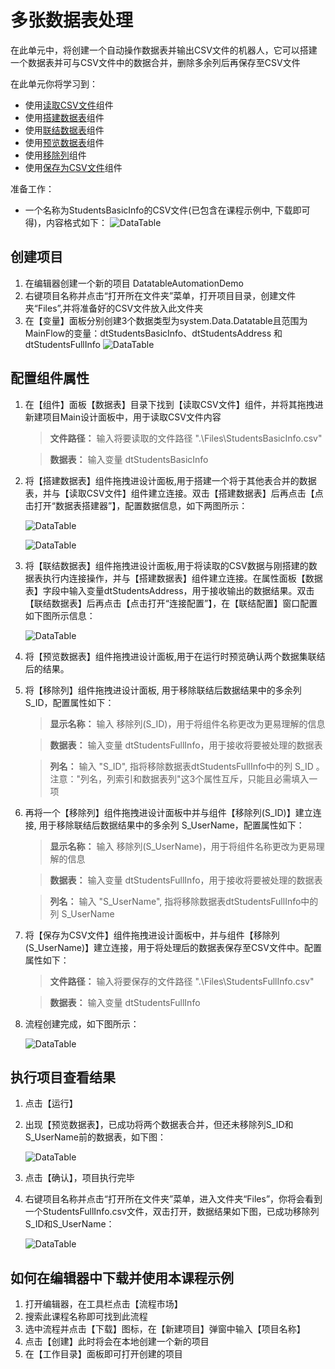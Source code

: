 
# 多张数据表处理

在此单元中，将创建一个自动操作数据表并输出CSV文件的机器人，它可以搭建一个数据表并可与CSV文件中的数据合并，删除多余列后再保存至CSV文件


在此单元你将学习到：
- 使用[读取CSV文件](https://academy.encoo.com/zh-cn/wiki/Activities/DataTable/ReadCSV.md?_v=v2020.1)组件
- 使用[搭建数据表](https://academy.encoo.com/zh-cn/wiki/Activities/DataTable/BuildDataTable.md?_v=v2020.1)组件
- 使用[联结数据表](https://academy.encoo.com/zh-cn/wiki/Activities/DataTable/JoinDataTable.md?_v=v2020.1)组件
- 使用[预览数据表](https://academy.encoo.com/zh-cn/wiki/Activities/DataTable/PreviewDataTable.md?_v=v2020.1)组件
- 使用[移除列](https://academy.encoo.com/zh-cn/wiki/Activities/DataTable/RemoveColumn.md?_v=v2020.1)组件
- 使用[保存为CSV文件](https://academy.encoo.com/zh-cn/wiki/Activities/DataTable/SaveToCSV.md?_v=v2020.1)组件

准备工作：
- 一个名称为StudentsBasicInfo的CSV文件(已包含在课程示例中, 下载即可得)，内容格式如下：
     ![DataTable](https://docimages.blob.core.chinacloudapi.cn/images/EncooLearn/Datatable/DT-1.png)

## 创建项目

1. 在编辑器创建一个新的项目 DatatableAutomationDemo 
2. 右键项目名称并点击“打开所在文件夹”菜单，打开项目目录，创建文件夹“Files”,并将准备好的CSV文件放入此文件夹
3. 在【变量】面板分别创建3个数据类型为system.Data.Datatable且范围为MainFlow的变量：dtStudentsBasicInfo、dtStudentsAddress 和 dtStudentsFullInfo
     ![DataTable](https://docimages.blob.core.chinacloudapi.cn/images/EncooLearn/Datatable/DT-2.png)


## 配置组件属性

1. 在【组件】面板【数据表】目录下找到【读取CSV文件】组件，并将其拖拽进新建项目Main设计面板中，用于读取CSV文件内容
    > **文件路径：** 输入将要读取的文件路径 ".\Files\StudentsBasicInfo.csv"

    > **数据表：** 输入变量 dtStudentsBasicInfo

2. 将【搭建数据表】组件拖拽进设计面板,用于搭建一个将于其他表合并的数据表，并与【读取CSV文件】组件建立连接。双击【搭建数据表】后再点击【点击打开“数据表搭建器”】，配置数据信息，如下两图所示：

     ![DataTable](https://docimages.blob.core.chinacloudapi.cn/images/EncooLearn/Datatable/DT-3.png)

     ![DataTable](https://docimages.blob.core.chinacloudapi.cn/images/EncooLearn/Datatable/DT-4.png)


3. 将【联结数据表】组件拖拽进设计面板,用于将读取的CSV数据与刚搭建的数据表执行内连接操作，并与【搭建数据表】组件建立连接。在属性面板【数据表】字段中输入变量dtStudentsAddress，用于接收输出的数据结果。双击【联结数据表】后再点击【点击打开“连接配置”】，在【联结配置】窗口配置如下图所示信息：

     ![DataTable](https://docimages.blob.core.chinacloudapi.cn/images/EncooLearn/Datatable/DT-5.png)

 4. 将【预览数据表】组件拖拽进设计面板,用于在运行时预览确认两个数据集联结后的结果。

 5. 将【移除列】组件拖拽进设计面板, 用于移除联结后数据结果中的多余列 S_ID，配置属性如下：

    > **显示名称：** 输入 移除列(S_ID)，用于将组件名称更改为更易理解的信息

    > **数据表：** 输入变量 dtStudentsFullInfo，用于接收将要被处理的数据表

    > **列名：** 输入 "S_ID", 指将移除数据表dtStudentsFullInfo中的列 S_ID 。 注意："列名，列索引和数据表列"这3个属性互斥，只能且必需填入一项

 6. 再将一个【移除列】组件拖拽进设计面板中并与组件【移除列(S_ID)】建立连接, 用于移除联结后数据结果中的多余列 S_UserName，配置属性如下：

    > **显示名称：** 输入 移除列(S_UserName)，用于将组件名称更改为更易理解的信息

    > **数据表：** 输入变量 dtStudentsFullInfo，用于接收将要被处理的数据表

    > **列名：** 输入 "S_UserName", 指将移除数据表dtStudentsFullInfo中的列 S_UserName 

 7. 将【保存为CSV文件】组件拖拽进设计面板中，并与组件【移除列(S_UserName)】建立连接，用于将处理后的数据表保存至CSV文件中。配置属性如下：

    > **文件路径：** 输入将要保存的文件路径 ".\Files\StudentsFullInfo.csv"

    > **数据表：** 输入变量 dtStudentsFullInfo

8. 流程创建完成，如下图所示：

     ![DataTable](https://docimages.blob.core.chinacloudapi.cn/images/EncooLearn/Datatable/DT-9.png)

## 执行项目查看结果
1. 点击【运行】
2. 出现【预览数据表】，已成功将两个数据表合并，但还未移除列S_ID和S_UserName前的数据表，如下图：

     ![DataTable](https://docimages.blob.core.chinacloudapi.cn/images/EncooLearn/Datatable/DT-6.png)

3. 点击【确认】，项目执行完毕
4. 右键项目名称并点击“打开所在文件夹”菜单，进入文件夹“Files”，你将会看到一个StudentsFullInfo.csv文件，双击打开，数据结果如下图，已成功移除列S_ID和S_UserName：

     ![DataTable](https://docimages.blob.core.chinacloudapi.cn/images/EncooLearn/Datatable/DT-7.png)


## 如何在编辑器中下载并使用本课程示例

1. 打开编辑器，在工具栏点击【流程市场】
2. 搜索此课程名称即可找到此流程
3. 选中流程并点击【下载】图标，在【新建项目】弹窗中输入【项目名称】
4. 点击【创建】此时将会在本地创建一个新的项目
5. 在【工作目录】面板即可打开创建的项目
